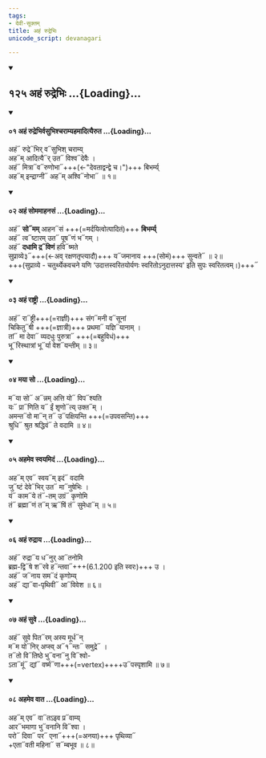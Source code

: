 ```yaml
---
tags:
- देवी-सूक्तम्
title: अहं रुद्रेभिः
unicode_script: devanagari

---
```

<div class="js_include" includetitle="true" newlevelforh1="2" unfilled url="/vedAH_Rk/shAkalam/saMhitA/vishvAsa-prastutiH/10/125_ahaM_rudrebhiH/">
<details open><summary><h2>१२५ अहं रुद्रेभिः ...{Loading}...</h2></summary>
<div class="js_include" includetitle="false" newlevelforh1="2" unfilled="" url="/vedAH_Rk/shAkalam/saMhitA/vishvAsa-prastutiH/10/125/01_ahaM_rudrebhirvasubhishcharAmyahamAdityairuta.md">
<details open><summary><h4>०१ अहं रुद्रेभिर्वसुभिश्चराम्यहमादित्यैरुत ...{Loading}...</h4></summary>

अहं᳓ रुद्रे᳓भिर् व᳓सुभिश् चराम्य्  
अह᳓म् आदित्यै᳓र् उत᳓ विश्व᳓देवैः ।  
अहं᳓ मित्रा᳓व᳓रुणोभा᳓+++(←"देवताद्वन्द्वे च।")+++ बिभर्म्य्  
अह᳓म् इन्द्राग्नी᳓ अह᳓म् अश्वि᳓नोभा᳓ ॥ १॥

</details>
</div>
<div class="js_include" includetitle="false" newlevelforh1="2" unfilled="" url="/vedAH_Rk/shAkalam/saMhitA/vishvAsa-prastutiH/10/125/02_ahaM_somamAhanasaM.md">
<details open><summary><h4>०२ अहं सोममाहनसं ...{Loading}...</h4></summary>

अहं᳓ **सो᳓मम्** आहन᳓सं +++(=मर्दयित्वोत्पादितं)+++ **बिभर्म्य्**  
अहं᳓ त्व᳓ष्टारम् उत᳓ पूष᳓णं भ᳓गम् ।  
अहं᳓ **दधामि द्र᳓विणं** हवि᳓ष्मते  
सुप्राव्ये३᳓+++(←अव् रक्षणतृप्त्यादौ)+++ य᳓जमानाय +++(सोमं)+++ सुन्वते᳓ ॥ २॥  
+++(सुप्राव्ये - चतुर्थ्येकवचने यणि ‘उदात्तस्वरितयोर्यणः स्वरितोऽनुदात्तस्य' इति सुपः स्वरितत्वम्।)+++᳓

</details>
</div>
<div class="js_include" includetitle="false" newlevelforh1="2" unfilled="" url="/vedAH_Rk/shAkalam/saMhitA/vishvAsa-prastutiH/10/125/03_ahaM_rAShTrI.md">
<details open><summary><h4>०३ अहं राष्ट्री ...{Loading}...</h4></summary>

अहं᳓ रा᳓ष्ट्री+++(=राज्ञी)+++ संग᳓मनी व᳓सूनां  
चिकितु᳓षी +++(=ज्ञात्री)+++ प्रथमा᳓ यज्ञि᳓यानाम् ।  
तां᳓ मा देवा᳓ व्यदधुः पुरुत्रा᳓ +++(=बहुविधं)+++  
भू᳓रिस्थात्रां भू᳓र्या वेश᳓यन्तीम् ॥ ३॥

</details>
</div>
<div class="js_include" includetitle="false" newlevelforh1="2" unfilled="" url="/vedAH_Rk/shAkalam/saMhitA/vishvAsa-prastutiH/10/125/04_mayA_so.md">
<details open><summary><h4>०४ मया सो ...{Loading}...</h4></summary>

म᳓या सो᳓ अ᳓न्नम् अत्ति यो᳓ विप᳓श्यति  
यः᳓ प्रा᳓णिति य᳓ ईं शृणो᳓त्य् उक्त᳓म् ।  
अमन्त᳓वो मा᳓न् त᳓ उ᳓पक्षियन्ति +++(=उपवसन्ति)+++  
श्रुधि᳓ श्रुत श्रद्धिवं᳓ ते वदामि ॥ ४॥

</details>
</div>
<div class="js_include" includetitle="false" newlevelforh1="2" unfilled="" url="/vedAH_Rk/shAkalam/saMhitA/vishvAsa-prastutiH/10/125/05_ahameva_svayamidaM.md">
<details open><summary><h4>०५ अहमेव स्वयमिदं ...{Loading}...</h4></summary>

अह᳓म् एव᳓ स्वय᳓म् इदं᳓ वदामि  
जु᳓ष्टं देवे᳓भिर् उत᳓ मा᳓नुषेभिः ।  
यं᳓ काम᳓ये तं᳓-तम् उग्रं᳓ कृणोमि  
तं᳓ ब्रह्मा᳓णं त᳓म् ऋ᳓षिं तं᳓ सुमेधा᳓म् ॥ ५॥

</details>
</div>
<div class="js_include" includetitle="false" newlevelforh1="2" unfilled="" url="/vedAH_Rk/shAkalam/saMhitA/vishvAsa-prastutiH/10/125/06_ahaM_rudrAya.md">
<details open><summary><h4>०६ अहं रुद्राय ...{Loading}...</h4></summary>

अहं᳓ रुद्रा᳓य ध᳓नुर् आ᳓तनोमि  
ब्रह्म-द्वि᳓षे श᳓रवे ह᳓न्तवा᳓+++(6.1.200 इति स्वरः)+++ उ ।  
अहं᳓ ज᳓नाय सम᳓दं कृणोम्य्  
अहं᳓ द्या᳓वा-पृथिवी᳓ आ᳓विवेश ॥ ६॥

</details>
</div>
<div class="js_include" includetitle="false" newlevelforh1="2" unfilled="" url="/vedAH_Rk/shAkalam/saMhitA/vishvAsa-prastutiH/10/125/07_ahaM_suve.md">
<details open><summary><h4>०७ अहं सुवे ...{Loading}...</h4></summary>

अहं᳓ सुवे पित᳓रम् अस्य मूर्ध᳓न्  
म᳓म यो᳓निर् अप्स्व् अ᳓१᳓न्तः᳓ समुद्रे᳓ ।  
त᳓तो वि᳓तिष्ठे भु᳓वना᳓नु वि᳓श्वो-  
ऽता᳓मूं᳓ द्यां᳓ वर्ष्म᳓णा+++(=vertex)++++उ᳓पस्पृशामि ॥ ७॥

</details>
</div>
<div class="js_include" includetitle="false" newlevelforh1="2" unfilled="" url="/vedAH_Rk/shAkalam/saMhitA/vishvAsa-prastutiH/10/125/08_ahameva_vAta.md">
<details open><summary><h4>०८ अहमेव वात ...{Loading}...</h4></summary>

अह᳓म् एव᳓ वा᳓तऽइव प्र᳓वाम्य्  
आर᳓भमाणा भु᳓वनानि वि᳓श्वा ।  
परो᳓ दिवा᳓ पर᳓ एना᳓+++(=अनया)+++ पृथिव्या᳓  
+एता᳓वती महिना᳓ स᳓म्बभूव ॥ ८॥

</details>
</div>
</details>
</div> 
